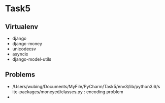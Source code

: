 # Task5

## Virtualenv

- django
- django-money
- unicodecsv
- asyncio
- django-model-utils


## Problems

- /Users/wubing/Documents/MyFile/PyCharm/Task5/env3/lib/python3.6/site-packages/moneyed/classes.py : encoding problem
- ​


